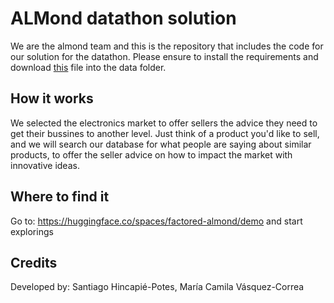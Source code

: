 # ALMond datathon solution

We are the almond team and this is the repository that includes the code for our solution for the datathon.
Please ensure to install the requirements and download [this](https://drive.google.com/file/d/1-0X9ykp0e2fNjZUapLH0ONJdacmOaI-8/view?usp=drive_link) file into the data folder.

## How it works

We selected the electronics market to offer sellers the advice they need to get their bussines to another level. Just think of a product you'd like to sell, and we will search our database for what people are saying about similar products, to offer the seller advice on how to impact the market with innovative ideas.

## Where to find it
Go to: https://huggingface.co/spaces/factored-almond/demo and start explorings

## Credits

Developed by: Santiago Hincapié-Potes, María Camila Vásquez-Correa

